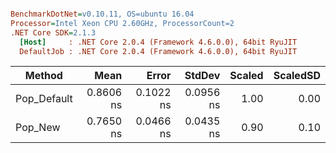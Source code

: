 ``` ini

BenchmarkDotNet=v0.10.11, OS=ubuntu 16.04
Processor=Intel Xeon CPU 2.60GHz, ProcessorCount=2
.NET Core SDK=2.1.3
  [Host]     : .NET Core 2.0.4 (Framework 4.6.0.0), 64bit RyuJIT
  DefaultJob : .NET Core 2.0.4 (Framework 4.6.0.0), 64bit RyuJIT


```
|      Method |      Mean |     Error |    StdDev | Scaled | ScaledSD |
|------------ |----------:|----------:|----------:|-------:|---------:|
| Pop_Default | 0.8606 ns | 0.1022 ns | 0.0956 ns |   1.00 |     0.00 |
|     Pop_New | 0.7650 ns | 0.0466 ns | 0.0435 ns |   0.90 |     0.10 |
